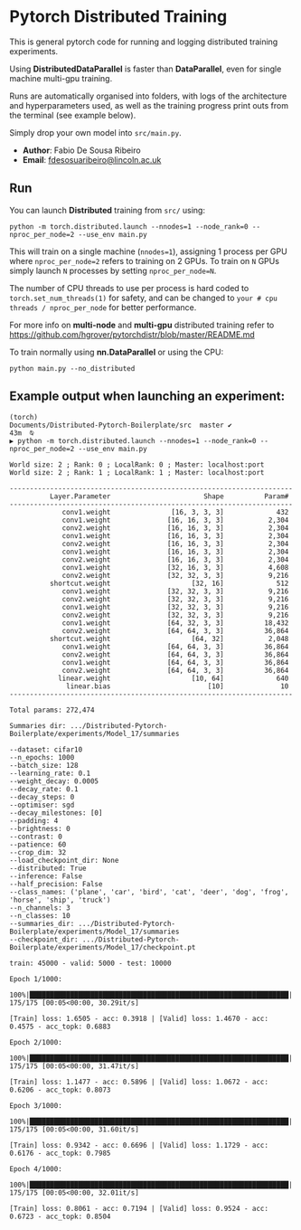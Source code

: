 
# Pytorch Distributed Training

This is general pytorch code for running and logging distributed training experiments. 

Using **DistributedDataParallel** is faster than **DataParallel**, even for single machine multi-gpu training.

Runs are automatically organised into folders, with logs of the architecture and hyperparameters used, as well as the training progress print outs from the terminal (see example below).

Simply drop your own model into `src/main.py`.

  * **Author**: Fabio De Sousa Ribeiro
  * **Email**: fdesosuaribeiro@lincoln.ac.uk

## Run
You can launch **Distributed** training from `src/` using:

    python -m torch.distributed.launch --nnodes=1 --node_rank=0 --nproc_per_node=2 --use_env main.py

This will train on a single machine (`nnodes=1`), assigning 1 process per GPU where `nproc_per_node=2` refers to training on 2 GPUs. To train on `N` GPUs simply launch `N` processes by setting `nproc_per_node=N`.

The number of CPU threads to use per process is hard coded to `torch.set_num_threads(1)` for safety, and can be changed to `your # cpu threads / nproc_per_node` for better performance.

For more info on **multi-node** and **multi-gpu** distributed training refer to https://github.com/hgrover/pytorchdistr/blob/master/README.md

To train normally using **nn.DataParallel** or using the CPU:

    python main.py --no_distributed


## Example output when launching an experiment:

```
(torch) 
Documents/Distributed-Pytorch-Boilerplate/src  master ✔                                         43m  ⍉
▶ python -m torch.distributed.launch --nnodes=1 --node_rank=0 --nproc_per_node=2 --use_env main.py

World size: 2 ; Rank: 0 ; LocalRank: 0 ; Master: localhost:port
World size: 2 ; Rank: 1 ; LocalRank: 1 ; Master: localhost:port

----------------------------------------------------------------------
          Layer.Parameter                       Shape          Param#
----------------------------------------------------------------------
             conv1.weight               [16, 3, 3, 3]             432
             conv1.weight              [16, 16, 3, 3]           2,304
             conv2.weight              [16, 16, 3, 3]           2,304
             conv1.weight              [16, 16, 3, 3]           2,304
             conv2.weight              [16, 16, 3, 3]           2,304
             conv1.weight              [16, 16, 3, 3]           2,304
             conv2.weight              [16, 16, 3, 3]           2,304
             conv1.weight              [32, 16, 3, 3]           4,608
             conv2.weight              [32, 32, 3, 3]           9,216
          shortcut.weight                    [32, 16]             512
             conv1.weight              [32, 32, 3, 3]           9,216
             conv2.weight              [32, 32, 3, 3]           9,216
             conv1.weight              [32, 32, 3, 3]           9,216
             conv2.weight              [32, 32, 3, 3]           9,216
             conv1.weight              [64, 32, 3, 3]          18,432
             conv2.weight              [64, 64, 3, 3]          36,864
          shortcut.weight                    [64, 32]           2,048
             conv1.weight              [64, 64, 3, 3]          36,864
             conv2.weight              [64, 64, 3, 3]          36,864
             conv1.weight              [64, 64, 3, 3]          36,864
             conv2.weight              [64, 64, 3, 3]          36,864
            linear.weight                    [10, 64]             640
              linear.bias                        [10]              10
----------------------------------------------------------------------

Total params: 272,474

Summaries dir: .../Distributed-Pytorch-Boilerplate/experiments/Model_17/summaries

--dataset: cifar10
--n_epochs: 1000
--batch_size: 128
--learning_rate: 0.1
--weight_decay: 0.0005
--decay_rate: 0.1
--decay_steps: 0
--optimiser: sgd
--decay_milestones: [0]
--padding: 4
--brightness: 0
--contrast: 0
--patience: 60
--crop_dim: 32
--load_checkpoint_dir: None
--distributed: True
--inference: False
--half_precision: False
--class_names: ('plane', 'car', 'bird', 'cat', 'deer', 'dog', 'frog', 'horse', 'ship', 'truck')
--n_channels: 3
--n_classes: 10
--summaries_dir: .../Distributed-Pytorch-Boilerplate/experiments/Model_17/summaries
--checkpoint_dir: .../Distributed-Pytorch-Boilerplate/experiments/Model_17/checkpoint.pt

train: 45000 - valid: 5000 - test: 10000

Epoch 1/1000:

100%|████████████████████████████████████████████████████████████████| 175/175 [00:05<00:00, 30.29it/s]

[Train] loss: 1.6505 - acc: 0.3918 | [Valid] loss: 1.4670 - acc: 0.4575 - acc_topk: 0.6883

Epoch 2/1000:

100%|████████████████████████████████████████████████████████████████| 175/175 [00:05<00:00, 31.47it/s]

[Train] loss: 1.1477 - acc: 0.5896 | [Valid] loss: 1.0672 - acc: 0.6206 - acc_topk: 0.8073

Epoch 3/1000:

100%|████████████████████████████████████████████████████████████████| 175/175 [00:05<00:00, 31.60it/s]

[Train] loss: 0.9342 - acc: 0.6696 | [Valid] loss: 1.1729 - acc: 0.6176 - acc_topk: 0.7985

Epoch 4/1000:

100%|████████████████████████████████████████████████████████████████| 175/175 [00:05<00:00, 32.01it/s]

[Train] loss: 0.8061 - acc: 0.7194 | [Valid] loss: 0.9524 - acc: 0.6723 - acc_topk: 0.8504
```



